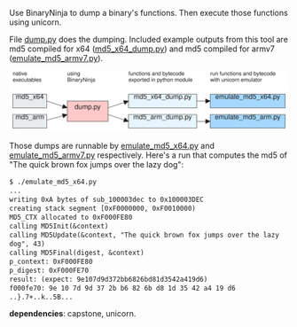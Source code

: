

Use BinaryNinja to dump a binary's functions. Then execute those functions using unicorn.

File [dump.py](./dump.py) does the dumping. Included example outputs from this tool are md5 compiled for x64 ([md5_x64_dump.py](./md5_x64_dump.py)) and md5 compiled for armv7 ([emulate_md5_armv7.py](./emulate_md5_armv7.py)).

![](./assets/drawing.svg)

Those dumps are runnable by [emulate_md5_x64.py](./emulate_md5_x64.py) and [emulate_md5_armv7.py](./emulate_md5_armv7.py) respectively. Here's a run that computes the md5 of "The quick brown fox jumps over the lazy dog":

```
$ ./emulate_md5_x64.py
...
writing 0xA bytes of sub_100003dec to 0x100003DEC
creating stack segment [0xF0000000, 0xF0010000)
MD5_CTX allocated to 0xF000FE80
calling MD5Init(&context)
calling MD5Update(&context, "The quick brown fox jumps over the lazy dog", 43)
calling MD5Final(digest, &context)
p_context: 0xF000FE80
p_digest: 0xF000FE70
result: (expect: 9e107d9d372bb6826bd81d3542a419d6)
f000fe70: 9e 10 7d 9d 37 2b b6 82 6b d8 1d 35 42 a4 19 d6  ..}.7+..k..5B...
```

**dependencies**: capstone, unicorn.

